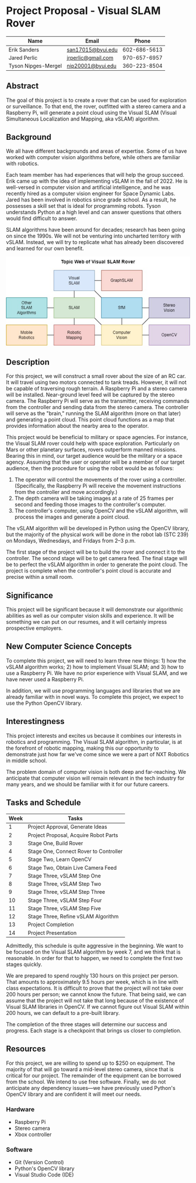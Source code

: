 # Project Proposal - Visual SLAM Rover

| Name | Email | Phone |
|------|-------|-------|
| Erik Sanders | san17015@byui.edu | 602-686-5613 |
| Jared Perlic | jrperlic@gmail.com | 970-657-6957 |
| Tyson Nipges-Mergel | nip20001@byui.edu | 360-223-8504 |

## Abstract

The goal of this project is to create a rover that can be used for exploration or surveillance. To that end, the rover, outfitted with a stereo camera and a Raspberry Pi, will generate a point cloud using the Visual SLAM (Visual Simultaneous Localization and Mapping, aka vSLAM) algorithm.

## Background

We all have different backgrounds and areas of expertise. Some of us have worked with computer vision algorithms before, while others are familiar with robotics.

Each team member has had experiences that will help the group succeed. Erik came up with the idea of implementing vSLAM in the fall of 2022. He is well-versed in computer vision and artificial intelligence, and he was recently hired as a computer vision engineer for Space Dynamic Labs. Jared has been involved in robotics since grade school. As a result, he possesses a skill set that is ideal for programming robots. Tyson understands Python at a high level and can answer questions that others would find difficult to answer.

SLAM algorithms have been around for decades; research has been going on since the 1990s. We will not be venturing into uncharted territory with vSLAM. Instead, we will try to replicate what has already been discovered and learned for our own benefit.

![Topic Web of Visual SLAM Rover](topic-web.jpg)

## Description

For this project, we will construct a small rover about the size of an RC car. It will travel using two motors connected to tank treads. However, it will not be capable of traversing rough terrain. A Raspberry Pi and a stereo camera will be installed. Near-ground level feed will be captured by the stereo camera. The Raspberry Pi will serve as the transmitter, receiving commands from the controller and sending data from the stereo camera. The controller will serve as the "brain," running the SLAM algorithm (more on that later) and generating a point cloud. This point cloud functions as a map that provides information about the nearby area to the operator.

This project would be beneficial to military or space agencies. For instance, the Visual SLAM rover could help with space exploration. Particularly on Mars or other planetary surfaces, rovers outperform manned missions. Bearing this in mind, our target audience would be the military or a space agency. Assuming that the user or operator will be a member of our target audience, then the procedure for using the robot would be as follows:

1. The operator will control the movements of the rover using a controller. (Specifically, the Raspberry Pi will receive the movement instructions from the controller and move accordingly.)
2. The depth camera will be taking images at a rate of 25 frames per second and feeding those images to the controller's computer.
3. The controller's computer, using OpenCV and the vSLAM algorithm, will process the images and generate a point cloud.

The vSLAM algorithm will be developed in Python using the OpenCV library, but the majority of the physical work will be done in the robot lab (STC 239) on Mondays, Wednesdays, and Fridays from 2–3 p.m.

The first stage of the project will be to build the rover and connect it to the controller. The second stage will be to get camera feed. The final stage will be to perfect the vSLAM algorithm in order to generate the point cloud. The project is complete when the controller's point cloud is accurate and precise within a small room.

## Significance

This project will be significant because it will demonstrate our algorithmic abilities as well as our computer vision skills and experience. It will be something we can put on our resumes, and it will certainly impress prospective employers.

## New Computer Science Concepts

To complete this project, we will need to learn three new things: 1) how the vSLAM algorithm works; 2) how to implement Visual SLAM; and 3) how to use a Raspberry Pi. We have no prior experience with Visual SLAM, and we have never used a Raspberry Pi.

In addition, we will use programming languages and libraries that we are already familiar with in novel ways. To complete this project, we expect to use the Python OpenCV library.

## Interestingness

This project interests and excites us because it combines our interests in robotics and programming. The Visual SLAM algorithm, in particular, is at the forefront of robotic mapping, making this our opportunity to demonstrate just how far we've come since we were a part of NXT Robotics in middle school.

The problem domain of computer vision is both deep and far-reaching. We anticipate that computer vision will remain relevant in the tech industry for many years, and we should be familiar with it for our future careers.

## Tasks and Schedule

| Week | Tasks |
| ---- | ----- |
| 1 | Project Approval, Generate Ideas |
| 2 | Project Proposal, Acquire Robot Parts |
| 3 | Stage One, Build Rover |
| 4 | Stage One, Connect Rover to Controller |
| 5 | Stage Two, Learn OpenCV |
| 6 | Stage Two, Obtain Live Camera Feed |
| 7 | Stage Three, vSLAM Step One |
| 8 | Stage Three, vSLAM Step Two |
| 9 | Stage Three, vSLAM Step Three |
| 10 | Stage Three, vSLAM Step Four |
| 11 | Stage Three, vSLAM Step Five |
| 12 | Stage Three, Refine vSLAM Algorithm |
| 13 | Project Completion |
| 14 | Project Presentation |

Admittedly, this schedule is quite aggressive in the beginning. We want to be focused on the Visual SLAM algorithm by week 7, and we think that is reasonable. In order for that to happen, we need to complete the first two stages quickly.

We are prepared to spend roughly 130 hours on this project per person. That amounts to approximately 9.5 hours per week, which is in line with class expectations. It is difficult to prove that the project will not take over 200 hours per person; we cannot know the future. That being said, we can assume that the project will not take that long because of the existence of Visual SLAM libraries in OpenCV. If we cannot figure out Visual SLAM within 200 hours, we can default to a pre-built library.

The completion of the three stages will determine our success and progress. Each stage is a checkpoint that brings us closer to completion.

## Resources

For this project, we are willing to spend up to $250 on equipment. The majority of that will go toward a mid-level stereo camera, since that is critical for our project. The remainder of the equipment can be borrowed from the school. We intend to use free software. Finally, we do not anticipate any dependency issues—we have previously used Python's OpenCV library and are confident it will meet our needs.

### Hardware

- Raspberry Pi
- Stereo camera
- Xbox controller

### Software

- Git (Version Control)
- Python's OpenCV library
- Visual Studio Code (IDE)
